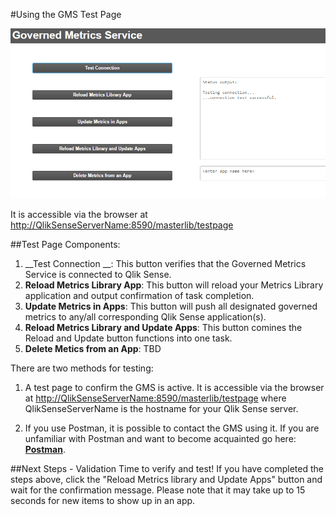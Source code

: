 #Using the GMS Test Page

![WebInterface](/img/webint/GMS_TestConnection.png)


It is accessible via the browser at [http://QlikSenseServerName:8590/masterlib/testpage](http://localhost:8590/masterlib/testpage) 

##Test Page Components:

1. __Test Connection __: This button verifies that the Governed Metrics Service is connected to Qlik Sense.
2. __Reload Metrics Library App__: This button will reload your Metrics Library application and output confirmation of task completion. 
3. __Update Metrics in Apps__: This button will push all designated governed metrics to any/all corresponding Qlik Sense application(s).
4. __Reload Metrics Library and Update Apps__: This button comines the Reload and Update button functions into one task. 
5. __Delete Metics from an App__: TBD

There are two methods for testing:

1. A test page to confirm the GMS is active.  It is accessible via the browser at [http://QlikSenseServerName:8590/masterlib/testpage](http://QlikSenseServerName:8590/masterlib/testpage) where QlikSenseServerName is the hostname for your Qlik Sense server.

2. If you use Postman, it is possible to contact the GMS using it.  If you are unfamiliar with Postman and want to become acquainted go here: **[Postman](https://www.getpostman.com/)**.

##Next Steps - Validation
Time to verify and test! If you have completed the steps above, click the "Reload Metrics library and Update Apps" button and wait for the confirmation message. Please note that it may take up to 15 seconds for new items to show up in an app. 



